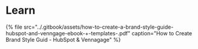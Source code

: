 # Learn



{% file src="../.gitbook/assets/how-to-create-a-brand-style-guide-hubspot-and-venngage-ebook-+-templates-.pdf" caption="How to Create Brand Style Guid - HubSpot & Vennagage" %}

